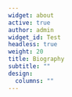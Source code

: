 ```yaml
---
widget: about
active: true
author: admin
widget_id: Test
headless: true
weight: 20
title: Biography
subtitle: ""
design:
  columns: ""
---
```

